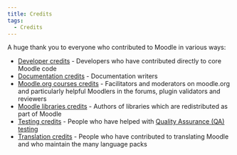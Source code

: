```yaml
---
title: Credits
tags:
  - Credits
---
```

A huge thank you to everyone who contributed to Moodle in various ways:

- [Developer credits](https://moodle.org/dev/) - Developers who have contributed directly to core Moodle code
- [Documentation credits](./credits/documentation) - Documentation writers
- [Moodle.org courses credits](./credits/moodleorg) - Facilitators and moderators on moodle.org and particularly helpful Moodlers in the forums, plugin validators and reviewers
- [Moodle libraries credits](./credits/thirdpartylibs) - Authors of libraries which are redistributed as part of Moodle
- [Testing credits](./credits/testing) - People who have helped with [Quality Assurance (QA) testing](/general/development/process/testing/qa)
- [Translation credits](http://lang.moodle.org/local/amos/credits.php) - People who have contributed to translating Moodle and who maintain the many language packs
